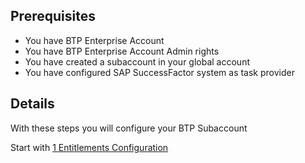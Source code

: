 ## Prerequisites

- You have BTP Enterprise Account
- You have BTP Enterprise Account Admin rights
- You have created a subaccount in your global account
- You have configured SAP SuccessFactor system as task provider


## Details

With these steps you will configure your BTP Subaccount

Start with [1 Entitlements Configuration](https://)